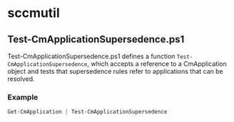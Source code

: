 # sccmutil
## Test-CmApplicationSupersedence.ps1
Test-CmApplicationSupersedence.ps1 defines a function `Test-CmApplicationSupersedence`, which accepts a reference to a CmApplication object and tests that supersedence rules refer to applications that can be resolved.
### Example
```powershell
Get-CmApplication | Test-CmApplicationSupersedence
```
